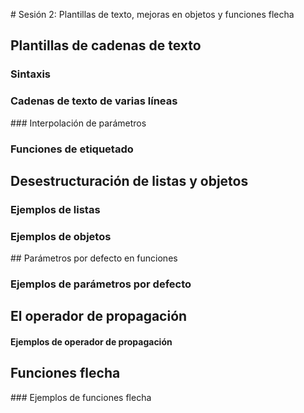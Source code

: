 # Sesión 2: Plantillas de texto, mejoras en objetos y funciones flecha

## Plantillas de cadenas de texto
### Sintaxis
### Cadenas de texto de varias líneas
### Interpolación de parámetros
### Funciones de etiquetado
## Desestructuración de listas y objetos
### Ejemplos de listas
### Ejemplos de objetos
## Parámetros por defecto en funciones
### Ejemplos de parámetros por defecto
## El operador de propagación
#### Ejemplos de operador de propagación
## Funciones flecha
### Ejemplos de funciones flecha